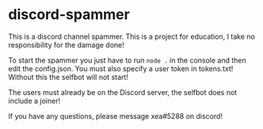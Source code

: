 # discord-spammer
This is a discord channel spammer. This is a project for education, I take no responsibility for the damage done!

To start the spammer you just have to run `node .` in the console and then edit the config.json. You must also specify a user token in tokens.txt! Without this the selfbot will not start!

The users must already be on the Discord server, the selfbot does not include a joiner!

If you have any questions, please message xea#5288 on discord!
